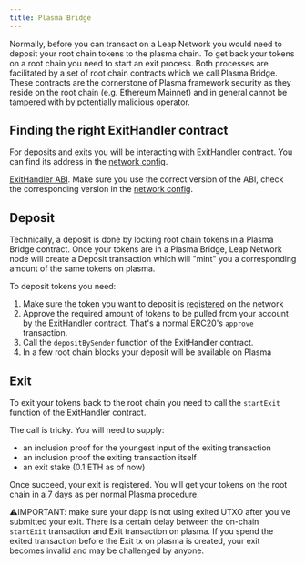 ```yaml
---
title: Plasma Bridge
---
```



Normally, before you can transact on a Leap Network you would need to deposit your root chain tokens to the plasma chain. To get back your tokens on a root chain you need to start an exit process. Both processes are facilitated by a set of root chain contracts which we call Plasma Bridge. These contracts are the cornerstone of Plasma framework security as they reside on the root chain (e.g. Ethereum Mainnet) and in general cannot be tampered with by potentially malicious operator.

## Finding the right ExitHandler contract

For deposits and exits you will be interacting with ExitHandler contract. You can find its address in the [network config](https://docs.leapdao.org/json-rpc/web3.plasma/#plasma_getconfig).

[ExitHandler ABI](https://github.com/leapdao/leap-node/blob/master/src/abis/exitHandler.js). Make sure you use the correct version of the ABI, check the corresponding version in the [network config](https://docs.leapdao.org/json-rpc/web3.plasma/#plasma_getconfig).

## Deposit

Technically, a deposit is done by locking root chain tokens in a Plasma Bridge contract. Once your tokens are in a Plasma Bridge, Leap Network node will create a Deposit transaction which will "mint" you a corresponding amount of the same tokens on plasma.

To deposit tokens you need:

1. Make sure the token you want to deposit is [registered](own-token.md) on the network
2. Approve the required amount of tokens to be pulled from your account by the ExitHandler contract. That's a normal ERC20's `approve` transaction.
3. Call the `depositBySender` function of the ExitHandler contract.
4. In a few root chain blocks your deposit will be available on Plasma

## Exit

To exit your tokens back to the root chain you need to call the `startExit` function of the ExitHandler contract.

The call is tricky. You will need to supply:

- an inclusion proof for the youngest input of the exiting transaction
- an inclusion proof the exiting transaction itself
- an exit stake (0.1 ETH as of now)

Once succeed, your exit is registered. You will get your tokens on the root chain in a 7 days as per normal Plasma procedure.

⚠️IMPORTANT: make sure your dapp is not using exited UTXO after you've submitted your exit. There is a certain delay between the on-chain `startExit` transaction and Exit transaction on plasma. If you spend the exited transaction before the Exit tx on plasma is created, your exit becomes invalid and may be challenged by anyone.
